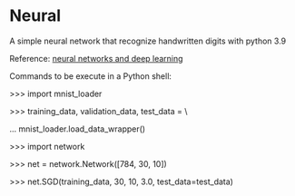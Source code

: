 # Neural
A simple neural network that recognize handwritten digits with python 3.9

Reference: [neural networks and deep learning](http://neuralnetworksanddeeplearning.com)  

Commands to be execute in a Python shell:  

\>>> import mnist_loader

\>>> training_data, validation_data, test_data = \

... mnist_loader.load_data_wrapper()  

\>>> import network

\>>> net = network.Network([784, 30, 10])

\>>> net.SGD(training_data, 30, 10, 3.0, test_data=test_data)
